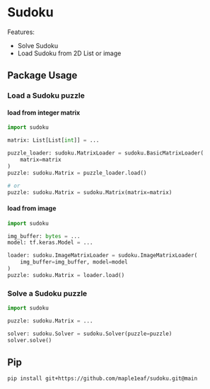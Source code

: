 # Sudoku

Features:

- Solve Sudoku
- Load Sudoku from 2D List or image

## Package Usage

### Load a Sudoku puzzle

#### load from integer matrix

```python
import sudoku

matrix: List[List[int]] = ...

puzzle_loader: sudoku.MatrixLoader = sudoku.BasicMatrixLoader(
    matrix=matrix
)
puzzle: sudoku.Matrix = puzzle_loader.load()

# or
puzzle: sudoku.Matrix = sudoku.Matrix(matrix=matrix)
```

#### load from image

```python
import sudoku

img_buffer: bytes = ...
model: tf.keras.Model = ...

loader: sudoku.ImageMatrixLoader = sudoku.ImageMatrixLoader(
    img_buffer=img_buffer, model=model
)
puzzle: sudoku.Matrix = loader.load()
```

### Solve a Sudoku puzzle

```python
import sudoku

puzzle: sudoku.Matrix = ...

solver: sudoku.Solver = sudoku.Solver(puzzle=puzzle)
solver.solve()
```

## Pip

```bash
pip install git+https://github.com/maple1eaf/sudoku.git@main
```

